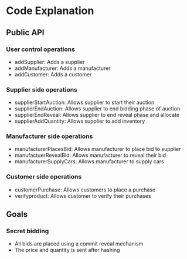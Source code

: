 # Code Explanation

## Public API
### User control operations
- addSupplier: Adds a supplier
- addManufacturer: Adds a manufacturer
- addCustomer: Adds a customer

### Supplier side operations 
- supplierStartAuction: Allows supplier to start their auction
- supplierEndAuction: Allows supplier to end bidding phase of auction
- supplierEndReveal: Allows supplier to end reveal phase and allocate
- supplierAddQuantity: Allows supplier to add inventory

### Manufacturer side operations
- manufacturerPlacesBid: Allows manufacturer to place bid to supplier
- manufactuerRevealBid: Allows manufacturer to reveal their bid
- manufacturerSupplyCars: Allows manufacturer to supply cars

### Customer side operations
- customerPurchase: Allows customers to place a purchase
- verifyproduct: Allows customer to verify their purchases

## Goals
### Secret bidding
- All bids are placed using a commit reveal mechanism
- The price and quantity is sent after hashing 